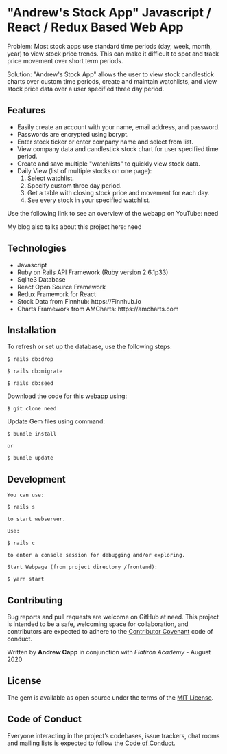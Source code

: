 # "Andrew's Stock App" Javascript / React / Redux Based Web App

Problem: Most stock apps use standard time periods (day, week, month, year) to view stock price trends.  This can make it difficult to spot and track price movement over short term periods.

Solution: "Andrew's Stock App" allows the user to view stock candlestick charts over custom time periods, create and maintain watchlists, and view stock price data over a user specified three day period.

## Features

<ul>
    <li>Easily create an account with your name, email address, and password.</li>
    <li>Passwords are encrypted using bcrypt.</li>
    <li>Enter stock ticker or enter company name and select from list.</li>
    <li>View company data and candlestick stock chart for user specified time period.</li>
    <li>Create and save multiple "watchlists" to quickly view stock data.</li>
    <li>Daily View (list of multiple stocks on one page):
        <ol>
            <li>Select watchlist.</li>
            <li>Specify custom three day period.</li>
            <li>Get a table with closing stock price and movement for each day.</li>
            <li>See every stock in your specified watchlist.</li>
        </ol>
    </li>
</ul>

Use the following link to see an overview of the webapp on YouTube: need

My blog also talks about this project here: need

## Technologies

<ul>
    <li>Javascript</li>
    <li>Ruby on Rails API Framework (Ruby version 2.6.1p33)</li>
    <li>Sqlite3 Database</li>
    <li>React Open Source Framework</li>
    <li>Redux Framework for React</li>
    <li>Stock Data from Finnhub: https://Finnhub.io</li>
    <li>Charts Framework from AMCharts: https://amcharts.com</li>
</ul>

## Installation

To refresh or set up the database, use the following steps:

    $ rails db:drop

    $ rails db:migrate

    $ rails db:seed


Download the code for this webapp using:

    $ git clone need

Update Gem files using command:

    $ bundle install 
    
    or
    
    $ bundle update

## Development

    You can use:
    
    $ rails s
            
    to start webserver.
    
    Use:

    $ rails c

    to enter a console session for debugging and/or exploring.

    Start Webpage (from project directory /frontend):

    $ yarn start

## Contributing

Bug reports and pull requests are welcome on GitHub at need. This project is intended to be a safe, welcoming space for collaboration, and contributors are expected to adhere to the [Contributor Covenant](http://contributor-covenant.org) code of conduct.

Written by **Andrew Capp** in conjunction with _Flatiron Academy_ - August 2020

## License

The gem is available as open source under the terms of the [MIT License](https://opensource.org/licenses/MIT).

## Code of Conduct

Everyone interacting in the project’s codebases, issue trackers, chat rooms and mailing lists is expected to follow the [Code of Conduct](need).